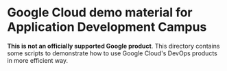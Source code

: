 # Google Cloud demo material for Application Development Campus

**This is not an officially supported Google product**. This directory
contains some scripts to demonstrate how to use Google Cloud's DevOps products
in more efficient way.

